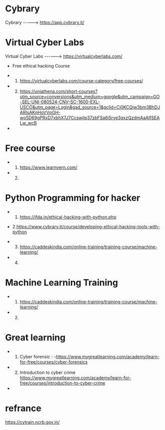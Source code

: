 # Cybrary
Cybrary -----> https://app.cybrary.it/



# Virtual Cyber Labs
Virtual Cyber Labs ------> https://virtualcyberlabs.com/




- Free ethical hacking Course 

- 1. https://virtualcyberlabs.com/course-category/free-courses/

 
- 2. https://uniathena.com/short-courses?utm_source=conversions&utm_medium=google&utm_campaign=GO-SEL-UNI-080524-CNV-SC-1600-EXL-USCO&utm_page=Login&gad_source=1&gclid=Cj0KCQjw3bm3BhDJARIsAKnHoVVpGH-wo5D69gPRxD7xbhX7J7CcswiIp37zbFSa6i5rve3qxzQzdmAaAlfSEALw_wcB



- 


# Free course 

- 1. https://www.learnvern.com/

- 2. 









# Python Programming for hacker
- 1. https://ifda.in/ethical-hacking-with-python.php


- 2.https://www.cybrary.it/course/developing-ethical-hacking-tools-with-python


- 3. https://caddeskindia.com/online-training/training-course/machine-learning/


- 4. 





# Machine Learning Training
- 1. https://caddeskindia.com/online-training/training-course/machine-learning/


- 2. 




# Great learning 

- 1. Cyber forensic : -https://www.mygreatlearning.com/academy/learn-for-free/courses/cyber-forensics


- 2. Introduction to cyber crime 
https://www.mygreatlearning.com/academy/learn-for-free/courses/introduction-to-cyber-crime

- 






# refrance 
https://cytrain.ncrb.gov.in/


